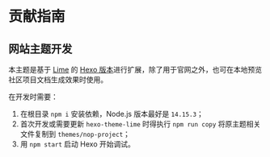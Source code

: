 # 贡献指南

## 网站主题开发

本主题是基于 [Lime](https://ourai.github.io/lime) 的 [Hexo 版本](https://www.npmjs.com/package/hexo-theme-lime)进行扩展，除了用于官网之外，也可在本地预览社区项目文档生成效果时使用。

在开发时需要：

1. 在根目录 `npm i` 安装依赖，Node.js 版本最好是 `14.15.3`；
2. 首次开发或需要更新 `hexo-theme-lime` 时得执行 `npm run copy` 将原主题相关文件复制到 `themes/nop-project`；
3. 用 `npm start` 启动 Hexo 开始调试。
